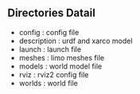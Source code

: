 ## Directories Datail

- config : config file
- description : urdf and xarco model
- launch : launch file
- meshes : limo meshes file
- models : world model file
- rviz : rviz2 config file
- worlds : world file
